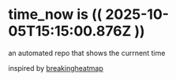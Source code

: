 # time_now is (( 2025-10-05T15:15:00.876Z ))

an automated repo that shows the currnent time

inspired by [breakingheatmap](https://github.com/breakingheatmap/breakingheatmap)